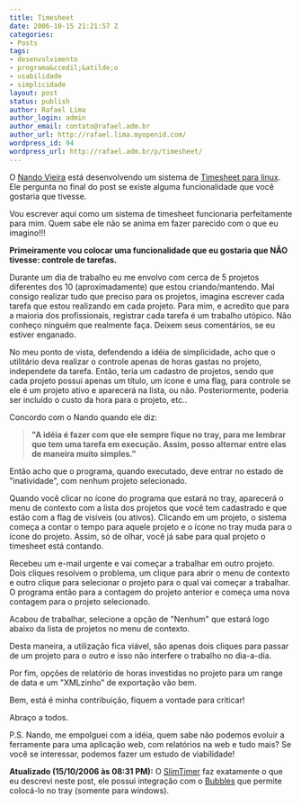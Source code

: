 ```yaml
---
title: Timesheet
date: 2006-10-15 21:21:57 Z
categories:
- Posts
tags:
- desenvolvimento
- programa&ccedil;&atilde;o
- usabilidade
- simplicidade
layout: post
status: publish
author: Rafael Lima
author_login: admin
author_email: contato@rafael.adm.br
author_url: http://rafael.lima.myopenid.com/
wordpress_id: 94
wordpress_url: http://rafael.adm.br/p/timesheet/
---
```


O <a href="http://simplesideias.com.br">Nando Vieira</a> est&aacute; desenvolvendo um sistema de <a href="http://simplesideias.com.br/timesheet/">Timesheet para linux</a>. Ele pergunta no final do post se existe alguma funcionalidade que voc&ecirc; gostaria que tivesse.

Vou escrever aqui como um sistema de timesheet funcionaria perfeitamente para mim. Quem sabe ele n&atilde;o se anima em fazer parecido com o que eu imagino!!!

<strong>Primeiramente vou colocar uma funcionalidade que eu gostaria que N&Atilde;O tivesse: controle de tarefas.</strong>

Durante um dia de trabalho eu me envolvo com cerca de 5 projetos diferentes dos 10 (aproximadamente) que estou criando/mantendo. Mal consigo realizar tudo que preciso para os projetos, imagina escrever cada tarefa que estou realizando em cada projeto. Para mim, e acredito que para a maioria dos profissionais, registrar cada tarefa &eacute; um trabalho ut&oacute;pico. N&atilde;o conhe&ccedil;o ningu&eacute;m que realmente fa&ccedil;a. Deixem seus coment&aacute;rios, se eu estiver enganado.

No meu ponto de vista, defendendo a id&eacute;ia de simplicidade, acho que o utilit&aacute;rio deva realizar o controle apenas de horas gastas no projeto, independete da tarefa. Ent&atilde;o, teria um cadastro de projetos, sendo que cada projeto possui apenas um t&iacute;tulo, um &iacute;cone e uma flag, para controle se ele &eacute; um projeto ativo e aparecer&aacute; na lista, ou n&atilde;o. Posteriormente, poderia ser inclu&iacute;do o custo da hora para o projeto, etc..

Concordo com o Nando quando ele diz:

<blockquote><strong>"A id&eacute;ia &eacute; fazer com que ele sempre fique no tray, para me lembrar que tem uma tarefa em execu&ccedil;&atilde;o. Assim, posso alternar entre elas de maneira muito simples."</strong></blockquote>

Ent&atilde;o acho que o programa, quando executado, deve entrar no estado de "inatividade", com nenhum projeto selecionado.

Quando voc&ecirc; clicar no &iacute;cone do programa que estar&aacute; no tray, aparecer&aacute; o menu de contexto com a lista dos projetos que voc&ecirc; tem cadastrado e que est&atilde;o com a flag de vis&iacute;veis (ou ativos). Clicando em um projeto, o sistema come&ccedil;a a contar o tempo para aquele projeto e o &iacute;cone no tray muda para o &iacute;cone do projeto. Assim, s&oacute; de olhar, voc&ecirc; j&aacute; sabe para qual projeto o timesheet est&aacute; contando.

Recebeu um e-mail urgente e vai come&ccedil;ar a trabalhar em outro projeto. Dois cliques resolvem o problema, um clique para abrir o menu de contexto e outro clique para selecionar o projeto para o qual vai come&ccedil;ar a trabalhar. O programa ent&atilde;o para a contagem do projeto anterior e come&ccedil;a uma nova contagem para o projeto selecionado.

Acabou de trabalhar, selecione a op&ccedil;&atilde;o de "Nenhum" que estar&aacute; logo abaixo da lista de projetos no menu de contexto.

Desta maneira, a utiliza&ccedil;&atilde;o fica vi&aacute;vel, s&atilde;o apenas dois cliques para passar de um projeto para o outro e isso n&atilde;o interfere o trabalho no dia-a-dia.

Por fim, op&ccedil;&otilde;es de relat&oacute;rio de horas investidas no projeto para um range de data e um "XMLzinho" de exporta&ccedil;&atilde;o v&atilde;o bem.

Bem, est&aacute; &eacute; minha contribui&ccedil;&atilde;o, fiquem a vontade para criticar!

Abra&ccedil;o a todos.

P.S. Nando, me empolguei com a id&eacute;ia, quem sabe n&atilde;o podemos evoluir a ferramente para uma aplica&ccedil;&atilde;o web, com relat&oacute;rios na web e tudo mais? Se voc&ecirc; se interessar, podemos fazer um estudo de viabilidade!

<strong>Atualizado (15/10/2006 &agrave;s 08:31 PM):</strong> O <a href="http://www.slimtimer.com">SlimTimer</a> faz exatamente o que eu descrevi neste post, ele possui integra&ccedil;&atilde;o com o <a href="http://www.3d3r.com/bubbles/">Bubbles</a> que permite coloc&aacute;-lo no tray (somente para windows).
